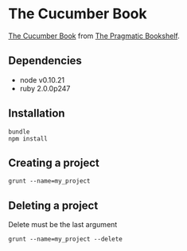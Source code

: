 # The Cucumber Book

[The Cucumber Book](http://pragprog.com/book/hwcuc/the-cucumber-book) from [The Pragmatic Bookshelf](http://pragprog.com).

## Dependencies

- node v0.10.21
- ruby 2.0.0p247

## Installation

    bundle
    npm install

## Creating a project

    grunt --name=my_project

## Deleting a project

Delete must be the last argument

    grunt --name=my_project --delete
